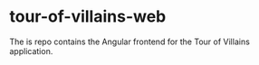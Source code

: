 # tour-of-villains-web
The is repo contains the Angular frontend for the Tour of Villains application.
